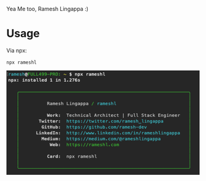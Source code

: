 Yea Me too, Ramesh Lingappa :)

# Usage
Via npx:
```
npx rameshl
```

![My NPX Card](rameshl-npx-card.png)

